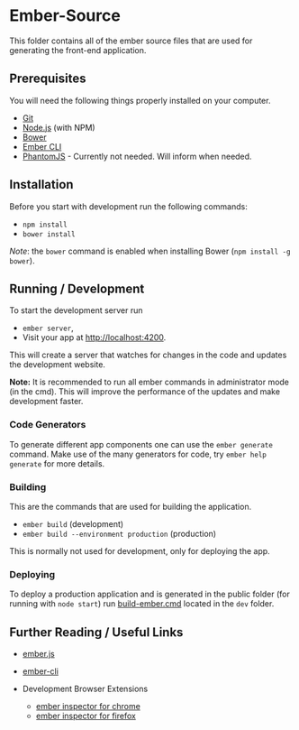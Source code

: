 # Ember-Source

This folder contains all of the ember source files that are used for generating the front-end application.

## Prerequisites

You will need the following things properly installed on your computer.

- [Git](http://git-scm.com/)
- [Node.js](http://nodejs.org/) (with NPM)
- [Bower](http://bower.io/)
- [Ember CLI](http://ember-cli.com/)
- [PhantomJS](http://phantomjs.org/) - Currently not needed. Will inform when needed.

## Installation

Before you start with development run the following commands:

- `npm install`
- `bower install`

_Note_: the `bower` command is enabled when installing Bower (`npm install -g bower`).

## Running / Development

To start the development server run

- `ember server`,
- Visit your app at <http://localhost:4200>.

This will create a server that watches for changes in the code and updates the development website.

**Note:** It is recommended to run all ember commands in administrator mode (in the cmd). This will improve the performance of the updates and make development faster.

### Code Generators

To generate different app components one can use the `ember generate` command. Make use of the many generators for code, try `ember help generate` for more details.

### Building

This are the commands that are used for building the application.

- `ember build` (development)
- `ember build --environment production` (production)

This is normally not used for development, only for deploying the app.

### Deploying

To deploy a production application and is generated in the public folder (for running with `node start`) run [build-ember.cmd](https://github.com/ErikNovak/SmartJobs/blob/master/ember-source/dev/build-ember.cmd) located in the `dev` folder.

## Further Reading / Useful Links

- [ember.js](http://emberjs.com/)
- [ember-cli](http://ember-cli.com/)
- Development Browser Extensions

  - [ember inspector for chrome](https://chrome.google.com/webstore/detail/ember-inspector/bmdblncegkenkacieihfhpjfppoconhi)
  - [ember inspector for firefox](https://addons.mozilla.org/en-US/firefox/addon/ember-inspector/)
